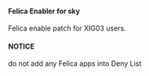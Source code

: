 #### Felica Enabler for sky
Felica enable patch for XIG03 users.

#### NOTICE

do not add  any Felica apps into Deny List
